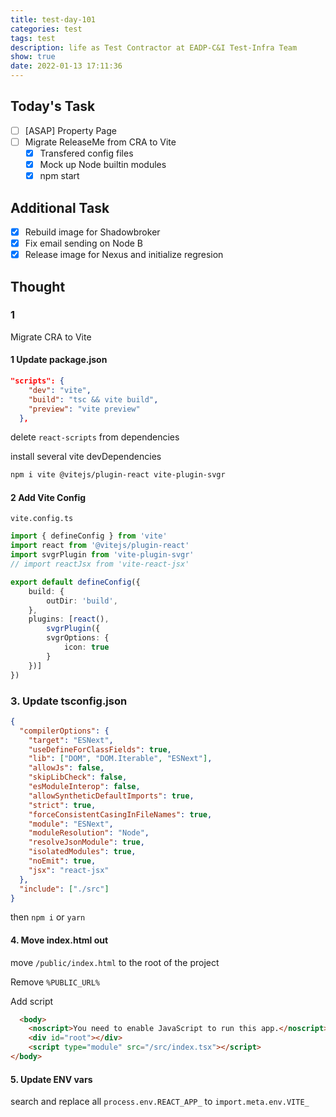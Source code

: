 ```yaml
---
title: test-day-101
categories: test
tags: test
description: life as Test Contractor at EADP-C&I Test-Infra Team
show: true
date: 2022-01-13 17:11:36
---
```

## Today's Task
- [ ] [ASAP] Property Page
- [ ] Migrate ReleaseMe from CRA to Vite
    - [x] Transfered config files
    - [x] Mock up Node builtin modules
    - [x] npm start

## Additional Task 
- [x] Rebuild image for Shadowbroker
- [x] Fix email sending on Node B
- [x] Release image for Nexus and initialize regresion

## Thought

### 1

Migrate CRA to Vite

#### 1 Update package.json

```json
"scripts": {
    "dev": "vite",
    "build": "tsc && vite build",
    "preview": "vite preview"
  },
```

delete `react-scripts` from dependencies

install several vite devDependencies

```bash
npm i vite @vitejs/plugin-react vite-plugin-svgr
```

#### 2 Add Vite Config

`vite.config.ts`

```typescript
import { defineConfig } from 'vite'
import react from '@vitejs/plugin-react'
import svgrPlugin from 'vite-plugin-svgr'
// import reactJsx from 'vite-react-jsx'

export default defineConfig({
    build: {
        outDir: 'build',
    },
    plugins: [react(),
        svgrPlugin({
        svgrOptions: {
            icon: true
        }
    })]
})
```

### 3. Update tsconfig.json

```json
{
  "compilerOptions": {
    "target": "ESNext",
    "useDefineForClassFields": true,
    "lib": ["DOM", "DOM.Iterable", "ESNext"],
    "allowJs": false,
    "skipLibCheck": false,
    "esModuleInterop": false,
    "allowSyntheticDefaultImports": true,
    "strict": true,
    "forceConsistentCasingInFileNames": true,
    "module": "ESNext",
    "moduleResolution": "Node",
    "resolveJsonModule": true,
    "isolatedModules": true,
    "noEmit": true,
    "jsx": "react-jsx"
  },
  "include": ["./src"]
}

```

then `npm i` or `yarn`

#### 4. Move index.html out

move `/public/index.html` to the root of the project

Remove `%PUBLIC_URL%`

Add script

```html
  <body>
    <noscript>You need to enable JavaScript to run this app.</noscript>
    <div id="root"></div>
    <script type="module" src="/src/index.tsx"></script>
</body>
```

#### 5. Update ENV vars

search and replace all `process.env.REACT_APP_` to `import.meta.env.VITE_`
